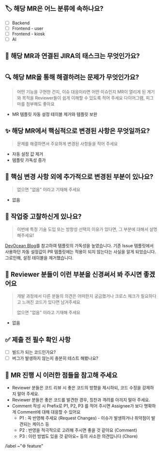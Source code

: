 ## :label: 해당 MR은 어느 분류에 속하나요?

- [ ] Backend
- [ ] Frontend - user
- [ ] Frontend - kiosk
- [ ] AI

## :link: 해당 MR과 연결된 JIRA의 태스크는 무엇인가요?

#

## 🔍️ 해당 MR을 통해 해결하려는 문제가 무엇인가요?

> 어떤 기능을 구현한 건지, 이슈 대응이라면 어떤 이슈인지 MR이 열리게 된 계기와 목적을 Reviewer들이 쉽게 이해할 수 있도록 적어 주세요
다이어그램, 피그마를 첨부해도 좋아요
<!-- ex) #123와 관련하여 다중 로그인 방지를 위한 로직 구현 -->
- MR 템플릿 자동 설정 테이블 제거와 템플릿 보완

## ✨ 해당 MR에서 핵심적으로 변경된 사항은 무엇일까요?

> 문제를 해결하면서 주요하게 변경된 사항들을 적어 주세요
> 
- 자동 설정 값 제거
- 템플릿 가독성 증가

## 🔖 핵심 변경 사항 외에 추가적으로 변경된 부분이 있나요?

> 없으면 "없음" 이라고 기재해 주세요
> 
- 없음

## 📝 작업중 고찰하신게 있나요?

> 이번에 특정 기술 도입 또는 방향성 선택의 이유가 있다면, 그 부분에 대해서 설명해주세요!
> 

[DevOcean Blog](https://devocean.sk.com/blog/techBoardDetail.do?ID=165255)를 참고하여 템플릿의 가독성을 높였습니다.
기존 Issue 템플릿에서 사용하던 자동 설정값이 PR 템플릿에는 적용이 되지 않는다는 사실을 알게 되었습니다.
그로인해, 설정 테이블을 제거했습니다.

## 🙏 Reviewer 분들이 이런 부분을 신경써서 봐 주시면 좋겠어요

> 개발 과정에서 다른 분들의 의견은 어떠한지 궁금했거나 크로스 체크가 필요하다고 느껴진 코드가 있다면 남겨주세요
> 
> 없으면 "없음" 이라고 기재해 주세요

- 없음

## ✅ 제출 전 필수 확인 사항

- [ ]  빌드가 되는 코드인가요? <!-- 빌드가 되지 않는 코드는 절대 merge 될 수 없습니다. -->
- [ ]  버그가 발생하지 않는지 충분히 테스트 해봤나요? <!-- 버그가 발생하는걸 알면서 QA를 넘기는건 매우 무책임한 행동입니다. -->

## 📌 MR 진행 시 이러한 점들을 참고해 주세요

- Reviewer 분들은 코드 리뷰 시 좋은 코드의 방향을 제시하되, 코드 수정을 강제하지 말아 주세요.
- Reviewer 분들은 좋은 코드를 발견한 경우, 칭찬과 격려를 아끼지 말아 주세요.
- Comment 작성 시 Prefix로 P1, P2, P3 를 적어 주시면 Assignee가 보다 명확하게 Comment에 대해 대응할 수 있어요
    - P1 : 꼭 반영해 주세요 (Request Changes) - 이슈가 발생하거나 취약점이 발견되는 케이스 등
    - P2 : 반영을 적극적으로 고려해 주시면 좋을 것 같아요 (Comment)
    - P3 : 이런 방법도 있을 것 같아요~ 등의 사소한 의견입니다 (Chore)


/label ~"⚙️ feature"
